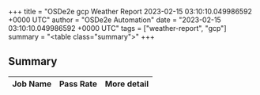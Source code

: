 +++
title = "OSDe2e gcp Weather Report 2023-02-15 03:10:10.049986592 +0000 UTC"
author = "OSDe2e Automation"
date = "2023-02-15 03:10:10.049986592 +0000 UTC"
tags = ["weather-report", "gcp"]
summary = "<table class=\"summary\"></table>"
+++
## Summary

| Job Name | Pass Rate | More detail |
|----------|-----------|-------------|




